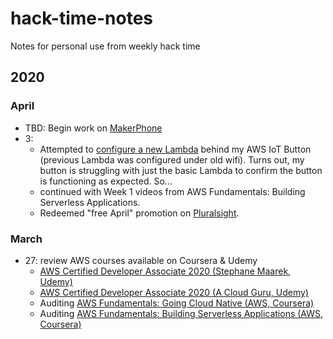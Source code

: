 # hack-time-notes

Notes for personal use from weekly hack time

## 2020

### April

- TBD: Begin work on [MakerPhone](https://www.circuitmess.com)
- 3:
  - Attempted to [configure a new Lambda](https://aws.amazon.com/blogs/infrastructure-and-automation/deploy-cloudformation-stacks-at-the-click-of-a-button/) behind my AWS IoT Button (previous Lambda was configured under old wifi). Turns out, my button is struggling with just the basic Lambda to confirm the button is functioning as expected. So...
  - continued with Week 1 videos from AWS Fundamentals: Building Serverless Applications.
  - Redeemed "free April" promotion on [Pluralsight](https://app.pluralsight.com/).

### March

- 27: review AWS courses available on Coursera & Udemy
  - [AWS Certified Developer Associate 2020 (Stephane Maarek, Udemy)](https://www.udemy.com/course/aws-certified-developer-associate-dva-c01/)
  - [AWS Certified Developer Associate 2020 (A Cloud Guru, Udemy)](https://www.udemy.com/course/aws-certified-developer-associate/)
  - Auditing [AWS Fundamentals: Going Cloud Native (AWS, Coursera)](https://www.coursera.org/learn/aws-fundamentals-going-cloud-native)
  - Auditing [AWS Fundamentals: Building Serverless Applications (AWS, Coursera)](https://www.coursera.org/learn/aws-fundamentals-building-serverless-applications)
